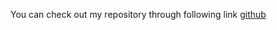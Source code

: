 You can check out my repository through following link [github](https://github.com/spriyadarshini-bex/markdown-portfolio/edit/add-images-links/_includes/02-image.md?pr=%2Fspriyadarshini-bex%2Fmarkdown-portfolio%2Fpull%2F3)
